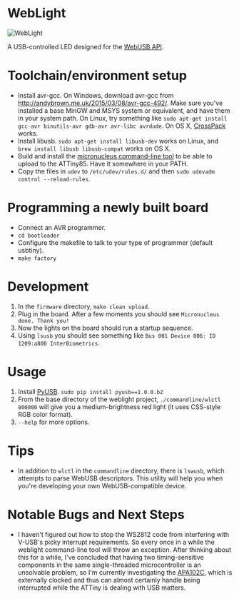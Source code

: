 # WebLight

![WebLight](https://sowbug.github.io/weblight/img/IMG_20151021_141538.jpg)

A USB-controlled LED designed for the
[WebUSB API](https://reillyeon.github.io/webusb/).

Toolchain/environment setup
===

* Install avr-gcc. On Windows, download avr-gcc from
http://andybrown.me.uk/2015/03/08/avr-gcc-492/. Make sure you've
installed a base MinGW and MSYS system or equivalent, and have them in
your system path. On Linux, try something like `sudo apt-get install
gcc-avr binutils-avr gdb-avr avr-libc avrdude`. On OS X,
[CrossPack](https://www.obdev.at/products/crosspack/index.html) works.
* Install libusb. `sudo apt-get install libusb-dev` works on
  Linux, and `brew install libusb libusb-compat` works on OS X.
* Build and install the
  [micronucleus command-line tool](https://github.com/micronucleus/micronucleus/tree/master/commandline)
  to be able to upload to the ATTiny85. Have it somewhere in your PATH.
* Copy the files in `udev` to `/etc/udev/rules.d/` and then `sudo
  udevadm control --reload-rules`.

Programming a newly built board
===

* Connect an AVR programmer.
* `cd bootloader`
* Configure the makefile to talk to your type of programmer (default
  usbtiny).
* `make factory`

Development
===

1. In the `firmware` directory, `make clean upload`.
1. Plug in the board. After a few moments you should see `Micronucleus
   done. Thank you!`
1. Now the lights on the board should run a startup sequence.
1. Using `lsusb` you should see something like `Bus 001 Device 006: ID
   1209:a800 InterBiometrics`.

Usage
===

1. Install [PyUSB](http://walac.github.io/pyusb/). `sudo pip install
pyusb==1.0.0.b2`
1. From the base directory of the weblight project,
`./commandline/wlctl 800000` will give you a medium-brightness red
light (it uses CSS-style RGB color format).
1. `--help` for more options.

Tips
===

* In addition to `wlctl` in the `commandline` directory, there is
`lswusb`, which attempts to parse WebUSB descriptors. This utility
will help you when you're developing your own WebUSB-compatible
device.

Notable Bugs and Next Steps
===

* I haven't figured out how to stop the WS2812 code from interfering
  with V-USB's picky interrupt requirements. So every once in a while
  the weblight command-line tool will throw an exception. After
  thinking about this for a while, I've concluded that having two
  timing-sensitive components in the same single-threaded
  microcontroller is an unsolvable problem, so I'm currently
  investigating the
  [APA102C](https://cpldcpu.wordpress.com/2014/11/30/understanding-the-apa102-superled/),
  which is externally clocked and thus can almost certainly handle
  being interrupted while the ATTiny is dealing with USB matters.
